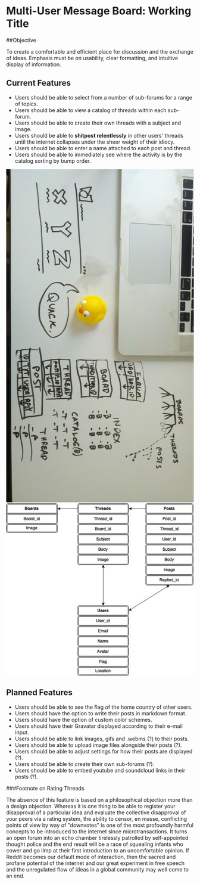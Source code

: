 # Multi-User Message Board: Working Title

##Objective

To create a comfortable and efficient place for discussion and the exchange of ideas. Emphasis must be on usability, clear formatting, and intuitive display of information.

## Current Features

- Users should be able to select from a number of sub-forums for a range of topics.
- Users should be able to view a catalog of threads within each sub-forum.
- Users should be able to create their own threads with a subject and image.
- Users should be able to **shitpost relentlessly** in other users' threads until the internet collapses under the sheer weight of their idiocy.
- Users should be able to enter a name attached to each post and thread.
- Users should be able to immediately see where the activity is by the catalog sorting by bump order.

<img src="./forumwire.jpg">
<img src="./forums.jpg">

## Planned Features

- Users should be able to see the flag of the home country of other users.
- Users should have the option to write their posts in markdown format.
- Users should have the option of custom color schemes.
- Users should have their Gravatar displayed according to their e-mail input.
- Users should be able to link images, gifs and .webms (?) to their posts.
- Users should be able to upload image files alongside their posts (?).
- Users should be able to adjust settings for how their posts are displayed (?).
- Users should be able to create their own sub-forums (?).
- Users should be able to embed youtube and soundcloud links in their posts (?).

###Footnote on Rating Threads

The absence of this feature is based on a philosophical objection more than a design objection. Whereas it is one thing to be able to register your disapproval of a particular idea and evaluate the collective disapproval of your peers via a rating system, the ability to censor, en masse, conflicting points of view by way of "downvotes" is one of the most profoundly harmful concepts to be introduced to the internet since microtransactions. It turns an open forum into an echo chamber tirelessly patrolled by self-appointed thought police and the end result will be a race of squealing infants who cower and go limp at their first introduction to an uncomfortable opinion. If Reddit becomes our default mode of interaction, then the sacred and profane potential of the internet and our great experiment in free speech and the unregulated flow of ideas in a global community may well come to an end.
